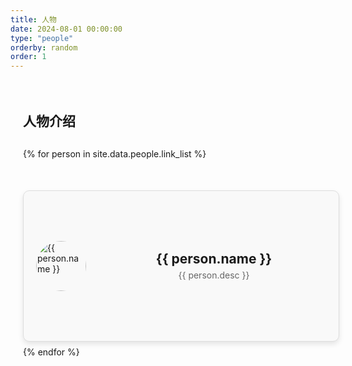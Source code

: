 ```yaml
---
title: 人物
date: 2024-08-01 00:00:00
type: "people"
orderby: random
order: 1
---
```


<div class="people">
  <h2>人物介绍</h2>
  <div class="people-grid">
    {% for person in site.data.people.link_list %}
    <div class="person-card">
      <div class="card-front">
        <img src="{{ person.avatar }}" alt="{{ person.name }}" class="avatar">
        <div class="card-content">
          <div class="name">{{ person.name }}</div>
          <div class="desc">{{ person.desc }}</div>
        </div>
      </div>
      <div class="card-back">
        <img src="{{ person.avatar }}" alt="{{ person.name }}" class="avatar">
        <div class="quote">“{{ person.quote }}”</div>
      </div>
    </div>
    {% endfor %}
  </div>
</div>

<script>
document.addEventListener('DOMContentLoaded', function() {
  const cards = document.querySelectorAll('.person-card');
  cards.forEach(card => {
    card.addEventListener('click', function() {
      card.classList.toggle('is-flipped');
    });
  });
});
</script>

<style>
.people {
  max-width: 1200px;
  margin: 0 auto;
  padding: 20px;
}

.people-grid {
  display: grid;
  grid-row-gap: 50px; 
  grid-column-gap: 30px; /* Increased horizontal gap for more space between columns */
  grid-template-columns: repeat(auto-fill, minmax(300px, 1fr));
  margin-top: 30px;
}

.person-card {
  perspective: 1000px;
  position: relative;
  transform-style: preserve-3d;
  transition: transform 0.8s;
  cursor: pointer;
  width: 100%;
  height: 200px;
  overflow: visible; /* Allow elements to overflow the card boundary */
}

.person-card.is-flipped .card-front {
  transform: rotateY(180deg);
}

.person-card.is-flipped .card-back {
  transform: rotateY(0deg);
}

.card-front, .card-back {
  position: absolute;
  width: 100%;
  height: 100%;
  backface-visibility: hidden;
  border-radius: 10px;
  overflow: hidden;
  box-shadow: 0 4px 8px rgba(0, 0, 0, 0.1);
  display: flex;
  align-items: center;
  justify-content: center;
  padding: 20px;
}

.card-front {
  background-color: #f9f9f9;
  display: flex;
  align-items: center;
  padding: 20px;
  min-width: 350px;
  justify-content: flex-start;
  border-radius: 10px;
  box-shadow: 0 4px 8px rgba(0, 0, 0, 0.1);
  border: 1px solid #ddd;
}

.avatar {
  width: 80px; /* Reduced size for smaller avatar */
  height: 80px;
  border-radius: 50%;
  object-fit: cover;
  flex-shrink: 0;
  margin-right: 25px; /* Increased margin for more space between avatar and text */
  flex-basis: 80px;
}

.card-content {
  display: flex;
  flex-direction: column;
  justify-content: center;
  align-items: center;
  flex-grow: 1;
  flex-basis: calc(100% - 95px);
}

.name {
  font-size: 1.5em;
  font-weight: bold;
  margin-bottom: 5px;
  text-align: center;
}

.desc {
  font-size: 1em;
  text-align: center;
  color: #666;
}

.card-back {
  background-color: #eaeaea;
  transform: rotateY(180deg);
  display: flex;
  flex-direction: column;
  align-items: center;
  justify-content: center;
  padding: 20px;
  position: relative;
  overflow: visible;
}

.card-back .avatar {
  position: absolute;
  top: 0;
  left: 50%;
  transform: translate(-50%, -50%);
  width: 80px;
  height: 80px;
  border-radius: 50%;
  object-fit: cover;
  margin-bottom: 10px;
}

.quote {
  font-size: 1.2em;
  text-align: center;
  color: #333;
  margin-top: 10px; /* Reduced margin to bring text closer to the avatar */
}
</style>
